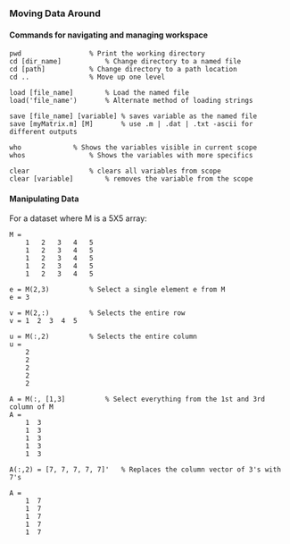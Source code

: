 ### Moving Data Around

#### Commands for navigating and managing workspace

	pwd 				% Print the working directory
	cd [dir_name]			% Change directory to a named file
	cd [path]			% Change directory to a path location
	cd ..				% Move up one level

	load [file_name]		% Load the named file
	load('file_name')		% Alternate method of loading strings

	save [file_name] [variable]	% saves variable as the named file 
	save [myMatrix.m] [M]		% use .m | .dat | .txt -ascii for different outputs

	who				% Shows the variables visible in current scope
	whos				% Shows the variables with more specifics

	clear				% clears all variables from scope
	clear [variable]		% removes the variable from the scope


#### Manipulating Data

For a dataset where M is a 5X5 array:

	M =  
		1   2   3   4   5
		1   2   3   4   5
		1   2   3   4   5
		1   2   3   4   5 
		1   2   3   4   5

	e = M(2,3)			% Select a single element e from M
	e = 3

	v = M(2,:)			% Selects the entire row
	v = 1  2  3  4  5		
	
	u = M(:,2)			% Selects the entire column
	u = 	
		2
		2
		2
		2
		2
	
	A = M(:, [1,3]			% Select everything from the 1st and 3rd column of M
	A =
		1  3
		1  3
		1  3
		1  3
		1  3

	A(:,2) = [7, 7, 7, 7, 7]'	% Replaces the column vector of 3's with 7's

	A = 
		1  7
		1  7
		1  7
		1  7
		1  7
